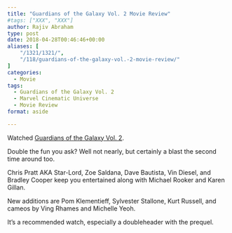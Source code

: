 ```yaml
---
title: "Guardians of the Galaxy Vol. 2 Movie Review"
#tags: ["XXX", "XXX"]
author: Rajiv Abraham
type: post
date: 2018-04-28T00:46:46+00:00
aliases: [
    "/1321/1321/",
    "/118/guardians-of-the-galaxy-vol.-2-movie-review/"
]
categories:
  - Movie
tags:
  - Guardians of the Galaxy Vol. 2
  - Marvel Cinematic Universe
  - Movie Review
format: aside

---
```

Watched <a href="https://www.imdb.com/title/tt3896198/" target="_blank" rel="noopener">Guardians of the Galaxy Vol. 2</a>.

Double the fun you ask? Well not nearly, but certainly a blast the second time around too.

Chris Pratt AKA Star-Lord, Zoe Saldana, Dave Bautista, Vin Diesel, and Bradley Cooper keep you entertained along with Michael Rooker and Karen Gillan.

New additions are Pom Klementieff, Sylvester Stallone, Kurt Russell, and cameos by Ving Rhames and Michelle Yeoh.

It&#8217;s a recommended watch, especially a doubleheader with the prequel.